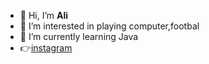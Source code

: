 - 👋 Hi, I’m **Ali**
- 👀 I’m interested in playing computer,footbal
- 🌱 I’m currently learning Java 
- 👉[instagram](https://www.instagram.com/ali_me017/)

<!---
alinegmatov57/alinegmatov57 is a ✨ special ✨ repository because its `README.md` (this file) appears on your GitHub profile.
You can click the Preview link to take a look at your changes.
--->
